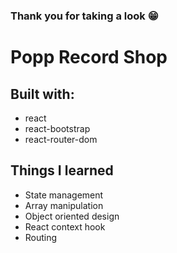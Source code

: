 ### Thank you for taking a look 😁

# Popp Record Shop

## Built with:
- react
- react-bootstrap
- react-router-dom

## Things I learned
- State management
- Array manipulation
- Object oriented design
- React context hook
- Routing
